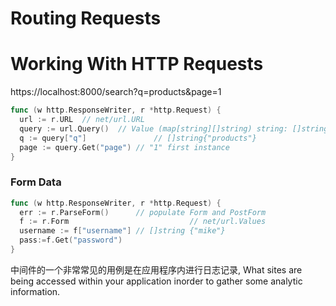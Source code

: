 # Routing Requests



# Working With HTTP Requests



https://localhost:8000/search?q=products&page=1

```go
func (w http.ResponseWriter, r *http.Request) {
  url := r.URL	// net/url.URL
  query := url.Query()	// Value (map[string][]string) string: []string
  q := query["q"]				// []string{"products"}
  page := query.Get("page")	// "1" first instance
}
```



### Form Data

```go
func (w http.ResponseWriter, r *http.Request) {
  err := r.ParseForm()		// populate Form and PostForm
  f := r.Form							// net/url.Values
  username := f["username"]	// []string {"mike"}
  pass:=f.Get("password")
}
```



中间件的一个非常常见的用例是在应用程序内进行日志记录, What sites are being accessed within your application inorder to gather some analytic information. 
